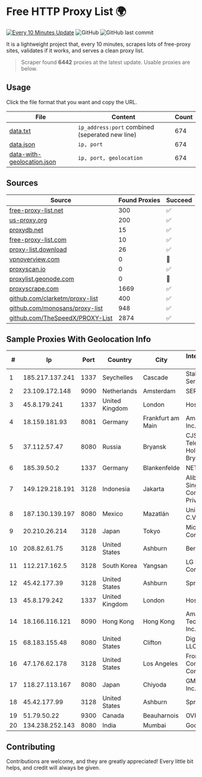 
# Free HTTP Proxy List 🌍

[![Every 10 Minutes Update](https://github.com/mertguvencli/http-proxy-list/actions/workflows/main.yml/badge.svg?branch=main)](https://github.com/mertguvencli/http-proxy-list/actions/workflows/main.yml)
![GitHub](https://img.shields.io/github/license/mertguvencli/http-proxy-list)
![GitHub last commit](https://img.shields.io/github/last-commit/mertguvencli/http-proxy-list)

It is a lightweight project that, every 10 minutes, scrapes lots of free-proxy sites, validates if it works, and serves a clean proxy list.


> Scraper found **6442** proxies at the latest update. Usable proxies are below.

## Usage

Click the file format that you want and copy the URL.


|File|Content|Count|
|----|-------|-----|
|[data.txt](https://raw.githubusercontent.com/mertguvencli/http-proxy-list/main/proxy-list/data.txt)|`ip_address:port` combined (seperated new line)|674|
|[data.json](https://raw.githubusercontent.com/mertguvencli/http-proxy-list/main/proxy-list/data.json)|`ip, port`|674|
|[data-with-geolocation.json](https://raw.githubusercontent.com/mertguvencli/http-proxy-list/main/proxy-list/data-with-geolocation.json)|`ip, port, geolocation`|674|

## Sources

|Source|Found Proxies|Succeed|
|------|-------------|-------|
|[free-proxy-list.net](https://free-proxy-list.net)|300|✅|
|[us-proxy.org](https://www.us-proxy.org)|200|✅|
|[proxydb.net](http://proxydb.net)|15|✅|
|[free-proxy-list.com](https://free-proxy-list.com/?page=&port=&type%5B%5D=http&type%5B%5D=https&up_time=0&search=Search)|10|✅|
|[proxy-list.download](https://www.proxy-list.download/HTTP)|26|✅|
|[vpnoverview.com](https://vpnoverview.com/privacy/anonymous-browsing/free-proxy-servers)|0|🚫|
|[proxyscan.io](https://www.proxyscan.io)|0|✅|
|[proxylist.geonode.com](https://proxylist.geonode.com/api/proxy-list?limit=300&page=1&sort_by=lastChecked&sort_type=desc&protocols=http,https)|0|🚫|
|[proxyscrape.com](https://api.proxyscrape.com/v2/?request=displayproxies&protocol=http&timeout=10000&country=all&ssl=all&anonymity=all)|1669|✅|
|[github.com/clarketm/proxy-list](https://raw.githubusercontent.com/clarketm/proxy-list/master/proxy-list-raw.txt)|400|✅|
|[github.com/monosans/proxy-list](https://raw.githubusercontent.com/monosans/proxy-list/main/proxies/http.txt)|948|✅|
|[github.com/TheSpeedX/PROXY-List](https://raw.githubusercontent.com/TheSpeedX/PROXY-List/master/http.txt)|2874|✅|


## Sample Proxies With Geolocation Info

|#|Ip|Port|Country|City|Internet Service Provider|
|-|--|----|-------|----|-------------------------|
|1|185.217.137.241|1337|Seychelles|Cascade|Stallion Network Services Limited|
|2|23.109.172.148|9090|Netherlands|Amsterdam|SERVERS-COM|
|3|45.8.179.241|1337|United Kingdom|London|Hostland LLC|
|4|18.159.181.93|8081|Germany|Frankfurt am Main|Amazon.com, Inc.|
|5|37.112.57.47|8080|Russia|Bryansk|CJSC "ER-Telecom Holding" Bryansk branch|
|6|185.39.50.2|1337|Germany|Blankenfelde|NETZNUTZ|
|7|149.129.218.191|3128|Indonesia|Jakarta|Alibaba.com Singapore E-Commerce Private Limited|
|8|187.130.139.197|8080|Mexico|Mazatlán|Uninet S.A. de C.V.|
|9|20.210.26.214|3128|Japan|Tokyo|Microsoft Corporation|
|10|208.82.61.75|3128|United States|Ashburn|Bernardi Sounds|
|11|112.217.162.5|3128|South Korea|Yangsan|LG DACOM Corporation|
|12|45.42.177.39|3128|United States|Ashburn|Sprint|
|13|45.8.179.242|1337|United Kingdom|London|Hostland LLC|
|14|18.166.116.121|8090|Hong Kong|Hong Kong|Amazon Technologies Inc.|
|15|68.183.155.48|8080|United States|Clifton|DigitalOcean, LLC|
|16|47.176.62.178|3128|United States|Los Angeles|Frontier Communications Corporation|
|17|118.27.113.167|8080|Japan|Chiyoda|GMO Internet, Inc.|
|18|45.42.177.99|3128|United States|Ashburn|Sprint|
|19|51.79.50.22|9300|Canada|Beauharnois|OVH SAS|
|20|134.238.252.143|8080|India|Mumbai|Google LLC|



## Contributing

Contributions are welcome, and they are greatly appreciated! Every
little bit helps, and credit will always be given.

